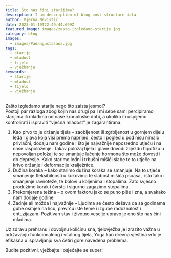 ```yaml
---
title: Što nas čini starijima?
description: I am description of blog post structure data
author: Vjerna Nevistić
date: 2023-01-19T22:49:44.699Z
featured_image: images/zasto-izgledamo-starije.jpg
category: blog
images:
  - images/Padangustasana.jpg
tags:
  - starije
  - mladost
  - tijelo
  - vježbanje
keywords:
  - starije
  - mladost
  - tijelo
  - vježbanje
---
```

Zašto izgledamo starije nego što zaista jesmo!?  
Postoji par razloga zbog kojih nas drugi pa I mi sebe sami percipiramo starijima ili mlađima od naše kronološke dobi, a ukoliko ih uspijemo kontrolirati i ispraviti ”vječna mladost” je zagarantirana. 


1. Kao prvo to je držanje tijela – zaobljenost ili zgrbljenost u gornjem dijelu leđa I glava koja visi prema naprijed, često i pogled u pod nisu nimalo privlačni, dodaju nam godine I što je najvažnije neposredno utječu i na naše raspoloženje. Takav položaj tijela i glave dovodi žlijezdu hipofizu u nepovoljan položaj te se smanjuje lučenje hormona što može dovesti i do depresije. Kako starimo leđni i trbušni mišići slabe te to utječe na krivo držanje i deformacije kralježnice.   
2. Dužina koraka – kako starimo dužina koraka se smanjuje. Na to utječe smanjenje fleksibilnosti u kukovima te slabost mišića psoasa,  isto tako i smanjenje ravnoteže, te bolovi u koljenima i stopalima. Zato svjesno produžimo korak i čvrsto i sigurno zagazimo stopalima.
3. Prekomjerena težina – o ovom faktoru jako se puno piše i zna, a svakako nam dodaje godine
4. Zadnje ali možda i najvažnije – Ljudima se često dešava da sa godinama gube osmjeh na licu, prevrću iste teme i izgube radoznalost i entuzijazam. Pozitivan stav i životno veselje upravo je ono što nas čini mladima.

Uz zdravu prehranu i dovoljnu količinu sna, tjelovježba je izrazito važna u održavanju funkcionalnog i vitalnog tijela, Yoga kao drevna vještina vrlo je efikasna u ispravljanju sva četiri gore navedena problema.

Budite pozitivni, vježbajte i osjećajte se super!
